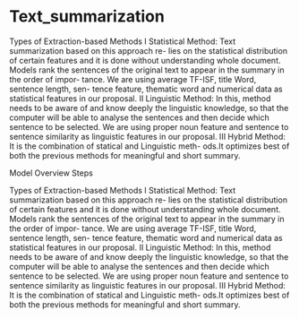 # Text_summarization

Types of Extraction-based Methods
I Statistical Method: Text summarization based on this approach re-
lies on the statistical distribution of certain features and it is done
without understanding whole document. Models rank the sentences
of the original text to appear in the summary in the order of impor-
tance. We are using average TF-ISF, title Word, sentence length, sen-
tence feature, thematic word and numerical data as statistical features
in our proposal.
II Linguistic Method: In this, method needs to be aware of and know
deeply the linguistic knowledge, so that the computer will be able to
analyse the sentences and then decide which sentence to be selected.
We are using proper noun feature and sentence to sentence similarity
as linguistic features in our proposal.
III Hybrid Method: It is the combination of statical and Linguistic meth-
ods.It optimizes best of both the previous methods for meaningful and
short summary.

Model Overview Steps

Types of Extraction-based Methods
I Statistical Method: Text summarization based on this approach re-
lies on the statistical distribution of certain features and it is done
without understanding whole document. Models rank the sentences
of the original text to appear in the summary in the order of impor-
tance. We are using average TF-ISF, title Word, sentence length, sen-
tence feature, thematic word and numerical data as statistical features
in our proposal.
II Linguistic Method: In this, method needs to be aware of and know
deeply the linguistic knowledge, so that the computer will be able to
analyse the sentences and then decide which sentence to be selected.
We are using proper noun feature and sentence to sentence similarity
as linguistic features in our proposal.
III Hybrid Method: It is the combination of statical and Linguistic meth-
ods.It optimizes best of both the previous methods for meaningful and
short summary.
